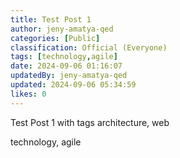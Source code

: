 ```yaml
---
title: Test Post 1
author: jeny-amatya-qed
categories: [Public]
classification: Official (Everyone)
tags: [technology,agile]
date: 2024-09-06 01:16:07 
updatedBy: jeny-amatya-qed
updated: 2024-09-06 05:34:59 
likes: 0
---
```


Test Post 1 with tags architecture, web

technology, agile